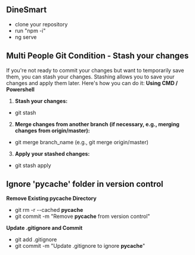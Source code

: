 ## DineSmart

- clone your repository
- run "npm -i"
- ng serve

## Multi People Git Condition - Stash your changes

If you're not ready to commit your changes but want to temporarily save them, you can stash your changes. Stashing allows you to save your changes and apply them later. Here's how you can do it:
**Using CMD / Powershell**

1. **Stash your changes:**

- git stash

2. **Merge changes from another branch (if necessary, e.g., merging changes from origin/master):**

- git merge branch_name (e.g., git merge origin/master)

3. **Apply your stashed changes:**

- git stash apply

## Ignore '**pycache**' folder in version control

**Remove Existing **pycache** Directory**

- git rm -r --cached **pycache**
- git commit -m "Remove **pycache** from version control"

**Update .gitignore and Commit**

- git add .gitignore
- git commit -m "Update .gitignore to ignore **pycache**"
